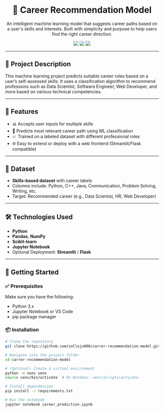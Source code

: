 <h1 align="center">💼 Career Recommendation Model</h1>
<p align="center">
  An intelligent machine learning model that suggests career paths based on a user's skills and interests. Built with simplicity and purpose to help users find the right career direction.
</p>

<p align="center">
  <img src="https://img.shields.io/github/stars/salloju000/carrer-recommendation-model?style=social" />
  <img src="https://img.shields.io/github/forks/salloju000/carrer-recommendation-model?style=social" />
  <img src="https://img.shields.io/github/license/salloju000/carrer-recommendation-model" />
</p>

---

## 🧠 Project Description

This machine learning project predicts suitable career roles based on a user’s self-assessed skills. It uses a classification algorithm to recommend professions such as Data Scientist, Software Engineer, Web Developer, and more based on various technical competencies.

---

## 📌 Features

- 📊 Accepts user inputs for multiple skills
- 🧠 Predicts most relevant career path using ML classification
- 📈 Trained on a labeled dataset with different professional roles
- 🌐 Easy to extend or deploy with a web frontend (Streamlit/Flask compatible)

---

## 📁 Dataset

- **Skills-based dataset** with career labels
- Columns include: Python, C++, Java, Communication, Problem Solving, Writing, etc.
- Target: Recommended career (e.g., Data Scientist, HR, Web Developer)

---

## 🛠️ Technologies Used

- **Python**
- **Pandas**, **NumPy**
- **Scikit-learn**
- **Jupyter Notebook**
- Optional Deployment: **Streamlit** / **Flask**

---

## 🚀 Getting Started

### ✅ Prerequisites

Make sure you have the following:

- Python 3.x
- Jupyter Notebook or VS Code
- pip package manager

### 📦 Installation

```bash
# Clone the repository
git clone https://github.com/salloju000/carrer-recommendation-model.git

# Navigate into the project folder
cd carrer-recommendation-model

# (Optional) Create a virtual environment
python -m venv venv
source venv/bin/activate  # On Windows: venv\Scripts\activate

# Install dependencies
pip install -r requirements.txt

# Run the notebook
jupyter notebook career_prediction.ipynb
